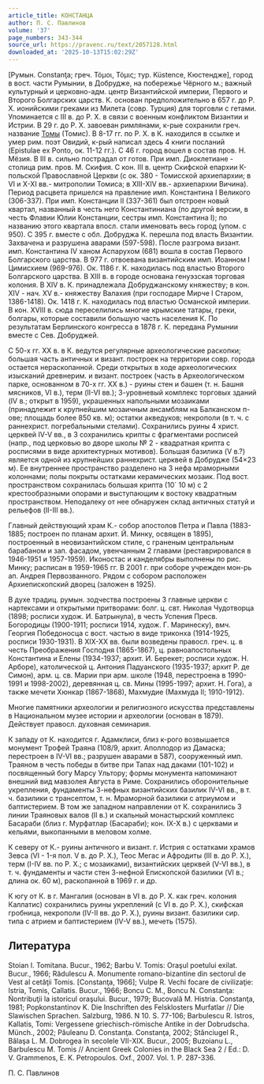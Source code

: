 ```yaml
---
article_title: КОНСТАНЦА
author: П. С. Павлинов
volume: '37'
page_numbers: 343-344
source_url: https://pravenc.ru/text/2057128.html
downloaded_at: '2025-10-13T15:02:29Z'
---
```


[Румын. Constanţa; греч. Τόμοι, 
Τόμις; тур. Küstence, Кюстендже], город в вост. части Румынии, в Добрудже, на побережье Чёрного м.; важный культурный и церковно-адм. центр Византийской империи, Первого и Второго Болгарских царств. К. основан предположительно в 657 г. до Р. Х. ионийскими греками из Милета (совр. Турция) для торговли с гетами. Упоминается с III в. до Р. Х. в связи с военным конфликтом Византии и Истрии. В 29 г. до Р. Х. завоеван римлянами, к-рые сохранили греч. название [Томы](https://pravenc.ru/text/Томы.html) (Томис). В 8-17 гг. по Р. Х. в К. находился в ссылке и умер рим. поэт Овидий, к-рый написал здесь 4 книги посланий (Epistulae ex Ponto, ок. 11-12 гг.). С 46 г. город вошел в состав пров. Н. Мёзия. В III в. сильно пострадал от готов. При имп. Диоклетиане - столица рим. пров. М. Скифия. С кон. III в. центр Скифской епархии К-польской Православной Церкви (с ок. 380 - Томисской архиепархии; в VI и X-XI вв.- митрополии Томиса; в XIII-XIV вв.- архиепархии Вичина). Период расцвета пришелся на правление имп. Константина I Великого (306-337). При имп. Констанции II (337-361) был отстроен новый квартал, названный в честь него Константиниана (по другой версии, в честь Флавии Юлии Констанции, сестры имп. Константина I); по названию этого квартала впосл. стали именовать весь город (упом. с 950). С 395 г. вместе с обл. Добруджа К. перешла под власть Византии. Захвачена и разрушена аварами (597-598). После разгрома визант. имп. Константина IV ханом Аспарухом (681) вошла в состав Первого Болгарского царства. В 977 г. отвоевана византийским имп. Иоанном I Цимисхием (969-976). Ок. 1186 г. К. находилась под властью Второго Болгарского царства. В XIII в. в городе основана генуэзская торговая колония. В XIV в. К. принадлежала Добруджанскому княжеству; в кон. XIV - нач. XV в.- княжеству Валахия (при господаре Мирче I Старом, 1386-1418). Ок. 1418 г. К. находилась под властью Османской империи. В кон. XVIII в. сюда переселились многие крымские татары, греки, болгары, которые составили большую часть населения К. По результатам Берлинского конгресса в 1878 г. К. передана Румынии вместе с Сев. Добруджей.

С 50-х гг. XX в. в К. ведутся регулярные археологические раскопки; большая часть античных и визант. построек на территории совр. города остается нераскопанной. Среди открытых в ходе археологических изысканий древнерим. и визант. построек (часть в Археологическом парке, основанном в 70-х гг. XX в.) - руины стен и башен (т. н. Башня мясников, VI в.), терм (II-VI вв.); 3-уровневый комплекс торговых зданий (IV в.; открыт в 1959), украшенных напольными мозаиками (принадлежит к крупнейшим мозаичным ансамблям на Балканском п-ове; площадь более 850 кв. м); остатки акведуков; некрополи (в т. ч. с раннехрист. погребальными стелами). Сохранились руины 4 христ. церквей IV-V вв., в 3 сохранились крипты с фрагментами росписей (напр., под церковью во дворе школы № 2 - квадратная крипта с росписями в виде архитектурных мотивов). Большая базилика (V в.?) является одной из крупнейших раннехрист. церквей в Добрудже (54×23 м). Ее внутреннее пространство разделено на 3 нефа мраморными колоннами; полы покрыты остатками керамических мозаик. Под вост. пространством сохранилась большая крипта (10´
10 м) с 2 крестообразными опорами и выступающим к востоку квадратным пространством. Неподалеку от нее обнаружен склад античных статуй и рельефов (II-III вв.).

Главный действующий храм К.- собор апостолов Петра и Павла (1883-1885; построен по планам архит. Й. Минку, освящен в 1895), построенный в неовизантийском стиле, с граненым центральным барабаном и зап. фасадом, увенчанным 2 главами (реставрировался в 1946-1951 и 1957-1959). Иконостас и канделябры выполнены по рис. Минку; расписан в 1959-1965 гг. В 2001 г. при соборе учрежден мон-рь ап. Андрея Первозванного. Рядом с собором расположен Архиепископский дворец (заложен в 1925).

В духе традиц. румын. зодчества построены 3 главные церкви с нартексами и открытыми притворами: болг. ц. свт. Николая Чудотворца (1898; росписи худож. И. Батрынула), в честь Успения Пресв. Богородицы (1900-1911; росписи 1914, худож. Г. Маринеску), вмч. Георгия Победоносца с вост. частью в виде триконха (1914-1925, росписи 1930-1931). В XIX-XX вв. были возведены правосл. греч. ц. в честь Преображения Господня (1865-1867), ц. равноапостольных Константина и Елены (1934-1937; архит. И. Берекет; росписи худож. Н. Арборе), католической ц. Антония Падуанского (1935-1937; архит Р. де Симон), арм. ц. св. Марии при арм. школе (1948, перестроена в 1990-1991 и 1998-2002), деревянная ц. св. Мины (1995-1997; архит. Н. Гога), а также мечети Хюнкар (1867-1868), Махмудие (Махмуда II; 1910-1912).

Многие памятники археологии и религиозного искусства представлены в Национальном музее истории и археологии (основан в 1879). Действует правосл. духовная семинария.

К западу от К. находится г. Адамклиси, близ к-рого возвышается монумент Трофей Траяна (108/9, архит. Аполлодор из Дамаска; перестроен в IV-VI вв.; разрушен аварами в 587), сооруженный имп. Траяном в честь победы в битве при Тапах над даками (101-102) и посвященный богу Марсу Ультору; формы монумента напоминают внешний вид мавзолея Августа в Риме. Сохранились оборонительные укрепления, фундаменты 3-нефных византийских базилик IV-VI вв., в т. ч. базилики с трансептом, т. н. Мраморной базилики с атриумом и баптистерием. В том же западном направлении от К. сохранились 3 линии Траяновых валов (II в.) и скальный монастырский комплекс Басараби (близ г. Мурфатлар (Басараби); кон. IX-X в.) с церквами и кельями, выкопанными в меловом холме.

К северу от К.- руины античного и визант. г. Истрия с остатками храмов Зевса (VI - 1-я пол. V в. до Р. Х.), Теос Мегас и Афродиты (III в. до Р. Х.), терм (I-IV вв. по Р. Х.; с мозаиками), византийских церквей (V-VI вв.), в т. ч. фундаменты и части стен 3-нефной Епископской базилики (VI в.; длина ок. 60 м), раскопанной в 1969 г. и др.

К югу от К. в г. Мангалия (основан в VI в. до Р. Х. как греч. колония Каллатис) сохранились руины укреплений (c VI в. до Р. Х.), скифская гробница, некрополи (IV-II вв. до Р. Х.), руины визант. базилики сир. типа с атрием и баптистерием (IV-V вв.), мечеть (1575).

## Литература

Stoian I. Tomitana. Bucur., 1962; Barbu V. Tomis: Oraşul poetului exilat. Bucur., 1966; Rădulescu A. Monumente romano-bizantine din sectorul de Vest al cetăţii Tomis. [Constanţa, 1966]; Vulpe R. Vechi focare de civilizaţie: Istria, Tomis, Callatis. Bucur., 1966; Boncu C. M., Boncu N. Constanţa: Ńontribuţii la istoricul oraşului. Bucur., 1979; Bucovală M. Histria. Constanţa, 1981; Popkonstantinov K. Die Inschriften des Felsklosters Murfatlar // Die Slawischen Sprachen. Salzburg, 1986. N 10. S. 77-106; Barbulescu R. Istros, Kallatis, Tomi: Vergessene griechisch-römische Antike in der Dobrudscha. Münch., 2002; Păuleanu D. Constanţa. Constanţa, 2002; Stănciugel R., Bălaşa L. M. Dobrogea în secolele VII-XIX. Bucur., 2005; Buzoianu L., Barbulescu M. Tomis // Ancient Greek Colonies in the Black Sea 2 / Ed.: D. V. Grammenos, E. K. Petropoulos. Oxf., 2007. Vol. 1. Р. 287-336.

П. С. Павлинов
